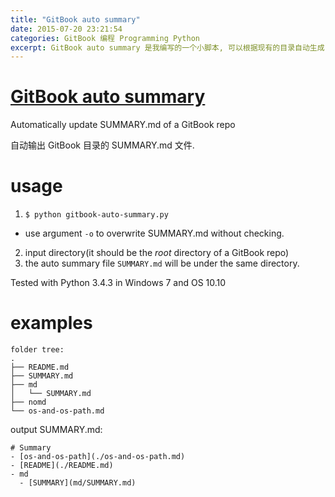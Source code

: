 ```yaml
---
title: "GitBook auto summary"
date: 2015-07-20 23:21:54
categories: GitBook 编程 Programming Python
excerpt: GitBook auto summary 是我编写的一个小脚本, 可以根据现有的目录自动生成 GitBook 的 Summary.md 文件.
---
```



# [GitBook auto summary](http://frank-the-obscure.me/GitBook-auto-summary/)

Automatically update SUMMARY.md of a GitBook repo

自动输出 GitBook 目录的 SUMMARY.md 文件.

# usage

1. `$ python gitbook-auto-summary.py`
  - use argument `-o` to overwrite SUMMARY.md without checking.
2. input directory(it should be the *root* directory of a GitBook repo)
3. the auto summary file `SUMMARY.md` will be under the same directory.

Tested with Python 3.4.3 in Windows 7 and OS 10.10

# examples

```
folder tree:
.
├── README.md  
├── SUMMARY.md  
├── md  
│   └── SUMMARY.md  
├── nomd  
└── os-and-os-path.md  
```

output SUMMARY.md:


`# Summary`  
`- [os-and-os-path](./os-and-os-path.md)`   
`- [README](./README.md)`  
`- md`  
`  - [SUMMARY](md/SUMMARY.md)`  


